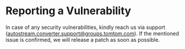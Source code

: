 # Reporting a Vulnerability

In case of any security vulnerabilities, kindly reach us via support (autostream.converter.support@groups.tomtom.com). If the mentioned issue is confirmed, we will release a patch as soon as possible.